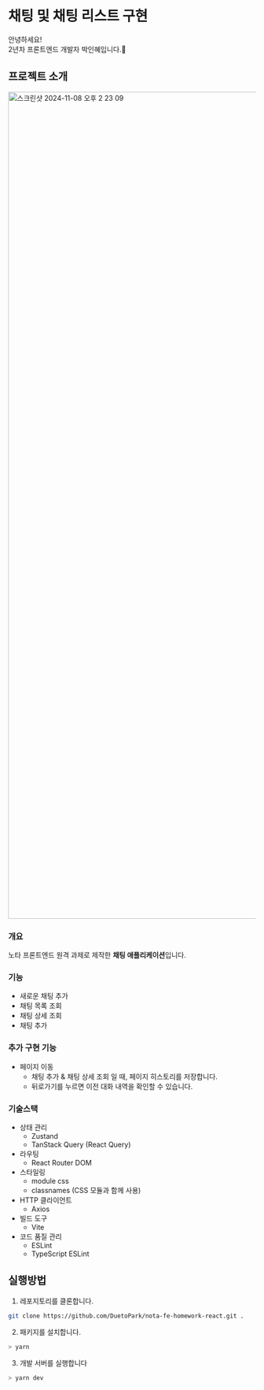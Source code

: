 # 채팅 및 채팅 리스트 구현

안녕하세요!  
2년차 프론트엔드 개발자 박인혜입니다.👋

## 프로젝트 소개

<img width="1680" alt="스크린샷 2024-11-08 오후 2 23 09" src="https://github.com/user-attachments/assets/e748ab32-8d57-4eca-95e5-c9c002e2741e">

### 개요

노타 프론트엔드 원격 과제로 제작한 **채팅 애플리케이션**입니다.

### 기능

- 새로운 채팅 추가
- 채팅 목록 조회
- 채팅 상세 조회
- 채팅 추가

### 추가 구현 기능

- 페이지 이동
  - 채팅 추가 & 채팅 상세 조회 일 때, 페이지 히스토리를 저장합니다.
  - 뒤로가기를 누르면 이전 대화 내역을 확인할 수 있습니다.

### 기술스택

- 상태 관리
  - Zustand
  - TanStack Query (React Query)
- 라우팅
  - React Router DOM
- 스타일링
  - module css
  - classnames (CSS 모듈과 함께 사용)
- HTTP 클라이언트
  - Axios
- 빌드 도구
  - Vite
- 코드 품질 관리
  - ESLint
  - TypeScript ESLint

## 실행방법

1. 레포지토리를 클론합니다.

```bash
git clone https://github.com/DuetoPark/nota-fe-homework-react.git .
```

2. 패키지를 설치합니다.

```bash
> yarn
```

3. 개발 서버를 실행합니다

```bash
> yarn dev
```
